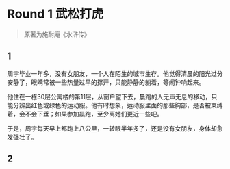 # Round 1 武松打虎

> 原著为施耐庵《水浒传》

## 1

周宇毕业一年多，没有女朋友，一个人在陌生的城市生存。他觉得清晨的阳光过分安静了，眼睛常被一些热量过早的撑开，只能静静的躺着，等闹钟响起来。

他住在一栋30层公寓楼的第11层，从窗户望下去，晨跑的人无声无息的移动，只能分辨出红色或绿色的运动服。他有时想象，运动服里面的那些胸部，是否被束缚着，会不会下垂；如果参加晨跑，至少离她们更近一些吧。

于是，周宇每天早上都跑上八公里，一转眼半年多了，还是没有女朋友，身体却愈发强壮了。

## 2
